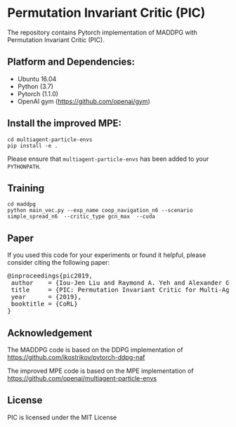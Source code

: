 # Permutation Invariant Critic (PIC) #

The repository contains Pytorch implementation of MADDPG with Permutation Invariant Critic (PIC).

## Platform and Dependencies: 
* Ubuntu 16.04 
* Python (3.7)
* Pytorch (1.1.0)
* OpenAI gym (https://github.com/openai/gym)

## Install the improved MPE:
    cd multiagent-particle-envs
    pip install -e .
Please ensure that `multiagent-particle-envs` has been added to your `PYTHONPATH`.

## Training 
    cd maddpg
	python main_vec.py --exp_name coop_navigation_n6 --scenario simple_spread_n6  --critic_type gcn_max  --cuda 
    
## Paper

If you used this code for your experiments or found it helpful, please consider citing the following paper:

<pre>
@inproceedings{pic2019,
 author    = {Iou-Jen Liu and Raymond A. Yeh and Alexander G. Schwing},
 title     = {PIC: Permutation Invariant Critic for Multi-Agent Deep Reinforcement Learning},
 year      = {2019},
 booktitle = {CoRL}
}
</pre>

## Acknowledgement
The MADDPG code is based on the DDPG implementation of https://github.com/ikostrikov/pytorch-ddpg-naf

The improved MPE code is based on the MPE implementation of https://github.com/openai/multiagent-particle-envs

## License
PIC is licensed under the MIT License

